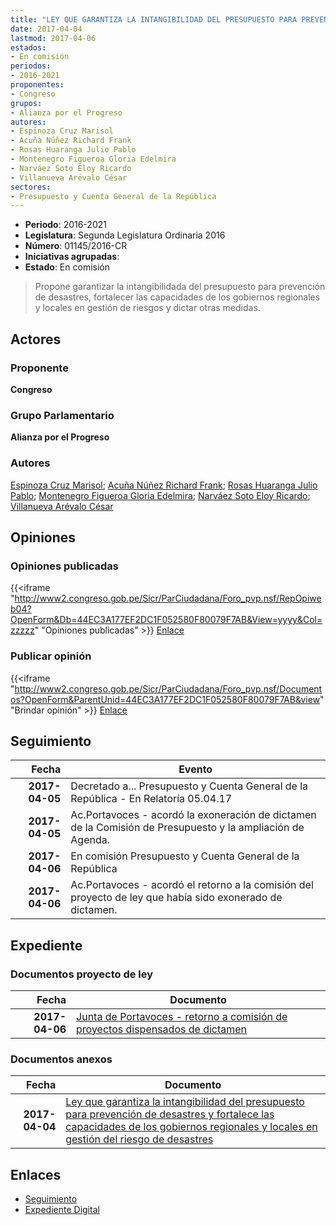 ```yaml
---
title: "LEY QUE GARANTIZA LA INTANGIBILIDAD DEL PRESUPUESTO PARA PREVENCÓN DE DESASTRES Y FOTALECE LAS CAPACIDADES DE LOS GOBIERNOS REGIONALES Y LOCALES EN GESTIÓN DEL RIESGO DE DESASTRES"
date: 2017-04-04
lastmod: 2017-04-06
estados:
- En comisión
periodos:
- 2016-2021
proponentes:
- Congreso
grupos:
- Alianza por el Progreso
autores:
- Espinoza Cruz Marisol
- Acuña Núñez Richard Frank
- Rosas Huaranga Julio Pablo
- Montenegro Figueroa Gloria Edelmira
- Narváez Soto Eloy Ricardo
- Villanueva Arévalo César
sectores:
- Presupuesto y Cuenta General de la República 
---
```

- **Periodo**: 2016-2021
- **Legislatura**: Segunda Legislatura Ordinaria 2016
- **Número**: 01145/2016-CR
- **Iniciativas agrupadas**: 
- **Estado**: En comisión

> Propone garantizar la intangibilidada del presupuesto para prevención de desastres, fortalecer las capacidades de los gobiernos regionales y locales en gestión de riesgos y dictar otras medidas.


## Actores

### Proponente

**Congreso**

### Grupo Parlamentario

**Alianza por el Progreso**

### Autores

[Espinoza Cruz Marisol](mailto:mailto:mespinozac@congreso.gob.pe); [Acuña Núñez Richard Frank](mailto:mailto:racuna@congreso.gob.pe); [Rosas Huaranga Julio Pablo](mailto:mailto:jrosas@congreso.gob.pe); [Montenegro Figueroa Gloria Edelmira](mailto:mailto:gmontenegrof@congreso.gob.pe); [Narváez Soto Eloy Ricardo](mailto:mailto:enarvaez@congreso.gob.pe); [Villanueva Arévalo César](mailto:mailto:cvillanueva@congreso.gob.pe)

## Opiniones

### Opiniones publicadas

{{<iframe "http://www2.congreso.gob.pe/Sicr/ParCiudadana/Foro_pvp.nsf/RepOpiweb04?OpenForm&Db=44EC3A177EF2DC1F052580F80079F7AB&View=yyyy&Col=zzzzz" "Opiniones publicadas" >}}
[Enlace](http://www2.congreso.gob.pe/Sicr/ParCiudadana/Foro_pvp.nsf/RepOpiweb04?OpenForm&Db=44EC3A177EF2DC1F052580F80079F7AB&View=yyyy&Col=zzzzz)

### Publicar opinión

{{<iframe "http://www2.congreso.gob.pe/Sicr/ParCiudadana/Foro_pvp.nsf/Documentos?OpenForm&ParentUnid=44EC3A177EF2DC1F052580F80079F7AB&view" "Brindar opinión" >}}
[Enlace](http://www2.congreso.gob.pe/Sicr/ParCiudadana/Foro_pvp.nsf/Documentos?OpenForm&ParentUnid=44EC3A177EF2DC1F052580F80079F7AB&view)


## Seguimiento

| Fecha | Evento |
|------:|--------|
| **2017-04-05** | Decretado a... Presupuesto y Cuenta General de la República - En Relatoría 05.04.17 |
| **2017-04-05** | Ac.Portavoces - acordó la exoneración de dictamen de la Comisión de Presupuesto y la ampliación de Agenda. |
| **2017-04-06** | En comisión Presupuesto y Cuenta General de la República |
| **2017-04-06** | Ac.Portavoces - acordó el retorno a la comisión del proyecto de ley que había sido exonerado de dictamen. |

## Expediente

### Documentos proyecto de ley

| Fecha | Documento |
|------:|-----------|
| **2017-04-06** | [Junta de Portavoces - retorno a comisión de proyectos dispensados de dictamen](http://www.leyes.congreso.gob.pe/Documentos/2016_2021/Acuerdos/Junta_Portavoces/AJP0114520170406.pdf) |

### Documentos anexos

| Fecha | Documento |
|------:|-----------|
| **2017-04-04** | [Ley que garantiza la intangibilidad del presupuesto para prevención de desastres y fortalece las capacidades de los gobiernos regionales y locales en gestión del riesgo de desastres](http://www.leyes.congreso.gob.pe/Documentos/2016_2021/Proyectos_de_Ley_y_de_Resoluciones_Legislativas/PL0114520170404.pdf) |

## Enlaces

- [Seguimiento](http://www2.congreso.gob.pe/Sicr/TraDocEstProc/CLProLey2016.nsf/f7fff46988ca05b1052578e100829cc7/603bf0c1953f5b8c052580f800778684?OpenDocument)
- [Expediente Digital](http://www2.congreso.gob.pe/Sicr/TraDocEstProc/CLProLey2016.nsf/f7fff46988ca05b1052578e100829cc7/603bf0c1953f5b8c052580f800778684?OpenDocument&Click=05257FB7005EB655.eb71d0cf91d8294e05256cdf006b5706/$Body/0.1C6C)

